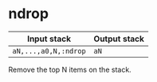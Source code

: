 # ndrop

| Input stack          | Output stack |
|----------------------|--------------|
| `aN,...,a0,N,:ndrop` | `aN`         |

Remove the top N items on the stack.